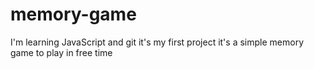 # memory-game
I'm learning JavaScript and git it's my first project it's a simple memory game to play in free time
